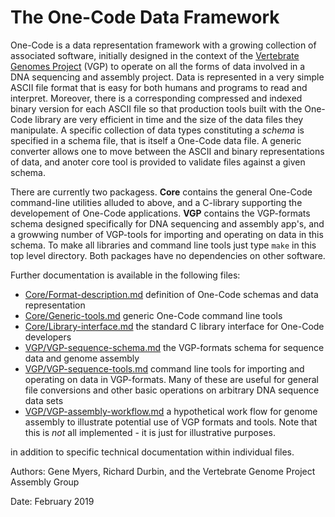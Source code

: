 # The One-Code Data Framework

One-Code is a data representation framework with a growing collection of associated software,
initially designed in the context of the
[Vertebrate Genomes Project](http://vertebrategenomesproject.org) (VGP) to operate on all the forms of 
data involved in a DNA sequencing and assembly project.   Data is represented in a very simple ASCII file format that is easy for both humans and
programs to read and interpret.  Moreover, there is a corresponding compressed and indexed binary
version for each ASCII file so that production tools built with the One-Code library are very efficient in time and the
size of the data files they manipulate.  A specific collection of data types constituting a *schema* is
specified in a schema file, that is itself a One-Code data file.  A generic converter allows one to move between the ASCII and
binary representations of data, and anoter core tool is provided to validate files against a 
given schema.

There are currently two packagess.  **Core** contains the general One-Code command-line utilities
alluded to above, and a C-library supporting the developement of One-Code applications.
**VGP** contains the VGP-formats schema designed specifically for DNA sequencing and assembly app's, and a growwing number of VGP-tools for importing and operating on data in this schema.
To make all libraries and command line tools just type ```make``` in this top
level directory.  Both packages have no dependencies on other software.

Further documentation is available in the following files:

- [Core/Format-description.md](https://github.com/VGP/vgp-tools/blob/master/Core/Format-description.md) definition of One-Code schemas and data representation
- [Core/Generic-tools.md](https://github.com/VGP/vgp-tools/blob/master/Core/Generic-tools.md) generic One-Code command line tools
- [Core/Library-interface.md](https://github.com/VGP/vgp-tools/blob/master/Core/Library-interface.md) the standard C library interface for One-Code developers
- [VGP/VGP-sequence-schema.md](https://github.com/VGP/vgp-tools/blob/master/VGP/VGP-sequence-schema.md) the VGP-formats schema for sequence data and genome assembly
- [VGP/VGP-sequence-tools.md](https://github.com/VGP/vgp-tools/blob/master/VGP/VGP-sequence-tools.md) command line tools for importing and operating on data in VGP-formats.  Many of these are useful for general file conversions and other
  basic operations on arbitrary DNA sequence data sets
- [VGP/VGP-assembly-workflow.md](https://github.com/VGP/vgp-tools/blob/master/VGP/VGP-assembly-workflow.md) a hypothetical work flow for genome assembly to illustrate
  potential use of VGP formats and tools.  Note that this is *not* all implemented - it is just for illustrative purposes.

in addition to specific technical documentation within individual files.

Authors:  Gene Myers, Richard Durbin, and the Vertebrate Genome Project Assembly Group

Date: February 2019
